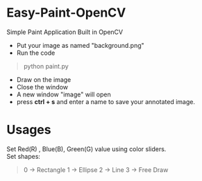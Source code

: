 # Easy-Paint-OpenCV
Simple Paint Application Built in OpenCV

* Put your image as named "background.png"  
* Run the code   
> python paint.py  
* Draw on the image  
* Close the window  
* A new window "image" will open  
* press **ctrl + s** and enter a name to save your annotated image.  


# Usages

Set  Red(R) , Blue(B), Green(G)  value using color sliders.  
Set shapes: 
> 0 -> Rectangle
> 1 -> Ellipse
> 2 -> Line
> 3 -> Free Draw

